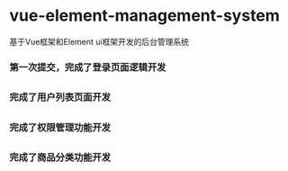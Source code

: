 # vue-element-management-system

基于Vue框架和Element ui框架开发的后台管理系统

### 第一次提交，完成了登录页面逻辑开发
##

### 完成了用户列表页面开发
##

### 完成了权限管理功能开发
##

### 完成了商品分类功能开发
##
